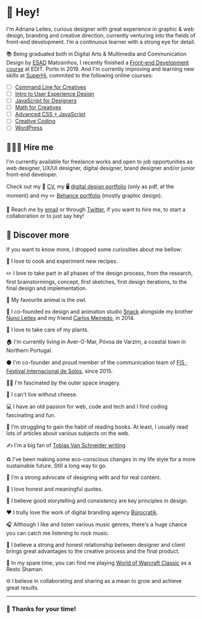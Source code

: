 # 👋 Hey!

I'm Adriana Leites, curious designer with great experience in graphic & web design, branding and creative direction, currently venturing into the fields of front-end development. I’m a continuous learner with a strong eye for detail.

📚 Being graduated both in Digital Arts & Multimedia and Communication Design by [ESAD](https://esad.pt/) Matosinhos, I recently finished a [Front-end Development course](https://edit.com.pt/formacao/curso-frontend-development-porto/) at EDIT. Porto in 2019. And I'm currently improving and learning new skills at [SuperHi](https://www.superhi.com/), commited to the following online courses:
- [ ] [Command Line for Creatives](https://www.superhi.com/courses/command-line-for-creatives)
- [ ] [Intro to User Experience Design](https://www.superhi.com/courses/introduction-to-user-experience-design)
- [ ] [JavaScript for Designers](https://www.superhi.com/courses/javascript-for-designers)
- [ ] [Math for Creatives](https://www.superhi.com/courses/math-for-creatives)
- [ ] [Advanced CSS + JavaScript](https://www.superhi.com/courses/advanced-css-and-javascript)
- [ ] [Creative Coding](https://www.superhi.com/courses/creative-coding)
- [ ] [WordPress](https://www.superhi.com/courses/wordpress)

## 👩🏻‍💻 Hire me

I'm currently available for freelance works and open to job opportunities as web designer, UX/UI designer, digital designer, brand designer and/or junior front-end developer.

Check out my 📎 [CV](https://drive.google.com/file/d/1gBgTE6KkJc6p7wvoirnA1YvMiszp8VpT/view), my 🖥 [digital design portfolio](https://drive.google.com/file/d/1yVb3Jqj5GNgcVtgApV3KiF2sFpazWUL4/view) (only as pdf, at the moment) and my ✏️ [Behance portfolio](https://www.behance.net/adrianaleites) (mostly graphic design). 

💌 Reach me by [email](adrianaalvesleites@gmail.com) or through [Twitter](https://twitter.com/adrianaleites), if you want to hire me, to start a collaboration or to just say hey!

## 🔎 Discover more

If you want to know more, I dropped some curiosities about me bellow:

🥘 I love to cook and experiment new recipes.

✏️ I love to take part in all phases of the design process, from the research, first brainstormings, concept, first sketches, first design iterations, to the final design and implementation.

🦉 My favourite animal is the owl.

💼 I co-founded ex design and animation studio [Snack](https://www.instagram.com/snackstudio/) alongside my brother [Nuno Leites](https://nunoleites.com/) and my friend [Carlos Meinedo](https://www.behance.net/carlosmeinedo), in 2014.

🌱 I love to take care of my plants.

🏠 I'm currently living in Aver-O-Mar, Póvoa de Varzim, a coastal town in Northern Portugal.

⚫️ I'm co-founder and proud member of the communication team of [FIS · Festival Internacional de Solos](http://fis.pt/), since 2015.

👩‍🚀 I'm fascinated by the outer space imagery.

🧀 I can't live without cheese.

💻 I have an old passion for web, code and tech and I find coding fascinating and fun.

📖 I'm struggling to gain the habit of reading books. At least, I usually read lots of articles about various subjects on the web. 

✍️ I'm a big fan of [Tobias Van Schneider writing](https://vanschneider.com/blog).

♻️ I've been making some eco-conscious changes in my life style for a more sustainable future. Still a long way to go.

💪 I'm a strong advocate of designing with and for real content.

📌 I love honest and meaningful quotes.

🔑 I believe good storytelling and consistency are key principles in design.

❤️ I trully love the work of digital branding agency [Bürocratik](https://www.burocratik.com/). 

🎧 Although I like and listen various music genres, there's a huge chance you can catch me listening to rock music.

💬 I believe a strong and honest relationship between designer and client brings great advantages to the creative process and the final product.

🔮 In my spare time, you can find me playing [World of Warcraft Classic](https://worldofwarcraft.com/en-us/wowclassic) as a Resto Shaman.

🌐 I believe in collaborating and sharing as a mean to grow and achieve great results.

***

### 🙏 Thanks for your time!